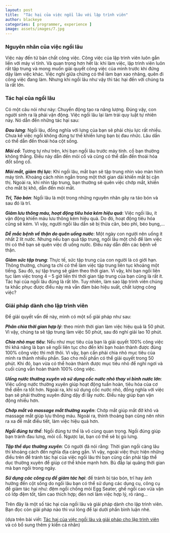 ```yaml
---
layout: post
title:  "Tác hại của việc ngồi lâu với lập trình viên"
author: blackeye
categories: [ programmer, experience ]
image: assets/images/7.jpg
---
```

### Nguyên nhân của việc ngồi lâu

Việc này đến từ bản chất công việc. Công việc của lập trình viên luôn gắn liền với máy vi tính. Và quan trọng hơn hết là: khi làm việc, lập trình viên luôn rất tập trung và mong muốn giải quyết công việc của mình trước khi đứng dậy làm việc khác. Việc nghỉ giữa chừng có thể làm bạn xao nhãng, quên đi công việc đang làm. Nhưng khi ngồi lâu như vậy thì tác hại đến với chúng ta là rất lớn.


### Tác hại của ngồi lâu

Có một câu nói như này: Chuyển động tạo ra năng lượng. Đúng vậy, con người sinh ra là phải vận động. Việc ngồi lâu lại làm trái quy luật tự nhiên này. Nó dẫn đến những tác hại sau:

**_Đau lưng_**: Ngồi lâu, đồng nghĩa với lưng của bạn sẽ phải chịu lực rất nhiều. Chưa kể việc ngồi không đúng tư thế khiến lưng bạn bị đau nhức. Lâu dần có thể dẫn đến thoái hóa cột sống.

**_Mỏi cổ_**: Tương tự như trên, khi bạn ngồi lâu trước máy tính. cổ bạn thường không thẳng. Điều này dẫn đến mỏi cổ và cũng có thể dẫn đến thoái hóa đốt sống cổ.

**_Mỏi mắt, giảm thị lực_**: Khi ngồi lâu, mắt bạn sẽ tập trung nhìn vào màn hình máy tính. Khoảng cách nhìn ngắn trong một thời gian dài khiến mắt bị cận thị. Ngoài ra, khi nhìn tập trung, bạn thường sẽ quên việc chớp mắt, khiến cho mắt bị khô, dẫn đến mỏi mắt.

**_Trĩ, Táo bón_**: Ngồi lâu là một trong những nguyên nhân gây ra táo bón và sau đó là trĩ.

**_Giảm lưu thông máu, hoạt động tiêu hóa kém hiệu quả_**: Việc ngồi lâu, ít vận động khiến máu lưu thông kém hiệu quả. Do đó, hoạt động tiêu hóa cũng sẽ kém. Vì vậy, người ngồi lâu dần sẽ bị thừa cân, béo phì, béo bụng,…

**_Dễ mắc bệnh về thận do quên uống nước_**: Một ngày con người nên uống ít nhất 2 lít nước. Nhưng nếu bạn quá tập trung, ngồi lâu một chỗ để làm việc thì có thể bạn sẽ quên việc đi uống nước. Điều này dẫn đến các bệnh về thận.

**_Giảm sức tập trung_**: Thực tế, sức tập trung của con người là có giới hạn. Thông thường, chúng ta chỉ có thể làm việc tập trung liên tục khoảng một tiếng. Sau đó, sự tập trung sẽ giảm theo thời gian. Vì vậy, khi bạn ngồi liên tục làm việc trong 4 – 5 giờ liền thì thời gian tập trung của bạn cũng là rất ít.
Tác hại của ngồi lâu đúng là rất lớn. Tuy nhiên, làm sao lập trình viên chúng ta khắc phục được điều này mà vẫn đảm bảo hiệu suất, chất lượng công việc?


### Giải pháp dành cho lập trình viên
Để giải quyết vấn đề này, mình có một số giải pháp như sau:

**_Phân chia thời gian hợp lý_**: theo mình thời gian làm việc hiệu quả là 50 phút. Vì vậy, chúng ta sẽ tập trung làm việc 50 phút, sau đó nghỉ giải lao 10 phút.

**_Chia nhỏ mục tiêu_**: Nếu như mục tiêu của bạn là giải quyết 100% công việc thì khả năng là bạn sẽ ngồi liên tục cho đến khi bạn hoàn thành được đúng 100% công việc thì mới thôi. Vì vậy, bạn cần phải chia nhỏ mục tiêu của mình ra thành nhiều phần. Sao cho mỗi phần có thể giải quyết trong 50 phút. Khi đó, bạn vừa có thể hoàn thành được mục tiêu nhỏ để nghỉ ngơi và cuối cùng vẫn hoàn thành 100% công việc.

**_Uống nước thường xuyên và sử dụng cốc nước nhỏ thay vì bình nước lớn_**: Việc uống nước thường xuyên giúp hoạt động tuần hoàn, tiêu hóa của cơ thể diễn ra tốt hơn. Ngoài ra, khi sử dụng cốc nước nhỏ, đồng nghĩa với việc bạn sẽ phải thường xuyên đứng dậy đi lấy nước. Điều này giúp bạn vận động nhiều hơn.

**_Chớp mắt và massage mắt thường xuyên_**: Chớp mắt giúp mắt đỡ khô và massage mắt giúp lưu thông máu. Ngoài ra, thỉnh thoảng bạn cũng nên nhìn ra xa để mắt điều tiết, làm việc hiệu quả hơn.

**_Ngồi đúng tư thế_**: Ngồi đúng tư thế là vô cùng quan trọng. Ngồi đúng giúp bạn tránh đau lưng, mỏi cổ. Ngược lại, bạn có thể sẽ bị gù lưng.

**_Tập thể dục thường xuyên_**: Có người đã nói rằng: Thời gian ngồi càng lâu thì khoảng cách đến nghĩa địa càng gần. Vì vậy, ngoài việc thực hiện những điều trên để tránh tác hại của việc ngồi lâu thì bạn cũng cần phải tập thể dục thường xuyên để giúp cơ thể khỏe mạnh hơn. Bù đắp lại quãng thời gian mà bạn ngồi trong ngày.

**_Sử dụng các công cụ để giảm tác hại_**: để tránh bị táo bón, trĩ hay ảnh hưởng đến cột sống do ngồi lâu bạn có thể sử dụng các dụng cụ, công cụ để giảm tác hại như: đệm ngồi chống mỏi Egg Seater, ghế ngồi cao vừa vặn có lớp đệm tốt, tầm cao thích hợp; đèn nơi làm việc hợp lý, rõ ràng...

Trên đây là một số tác hại của ngồi lâu và giải pháp dành cho lập trình viên. Bạn đọc còn giải pháp nào thì vui lòng để lại dưới phần bình luận nhé.

(dựa trên bài viết: [Tác hại của việc ngồi lâu và giải pháp cho lập trình viên](https://completejavascript.com/tac-hai-cua-ngoi-lau-va-giai-phap-cho-lap-trinh-vien/) và có bổ sung thêm ý kiến cá nhân)